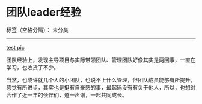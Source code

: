 ﻿# 团队leader经验
 
标签（空格分隔）： 未分类

---

[test pic](media/btt.png)

团队经验上，发现主导项目与实际带领团队、管理团队好像其实是两回事，一直在学习，也收货了不少。

当然，也或许就几个人的小团队，也说不上什么管理，但团队成员能够有所提升，感觉有所进步，其实也是挺有自豪感的事，最起码没有有负于他人，所以，也想对合作了近一年的伙伴们，道一声谢，一起共同成长。




